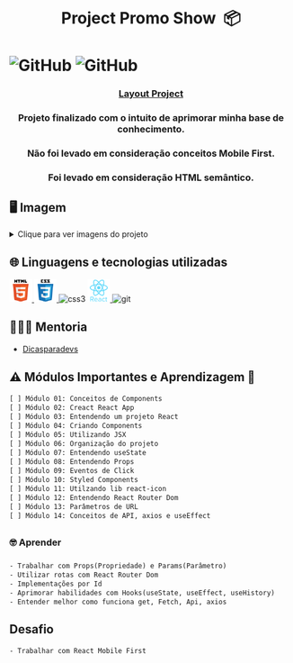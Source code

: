 <h1 align="center">Project Promo Show &nbsp📦<h1/>

  <img alt="GitHub" src="https://img.shields.io/github/license/jveiiga/project-promo-show?color=9cf&label=license">
  <img alt="GitHub" src="https://shields.io/badge/jveiiga-project--promo--show-9cf">
 
<h3 align="center"><a target="_blank" href="https://www.youtube.com/watch?v=dKtvxPmAyXs&list=PLv2oOZboUtKMMszyFDrMz-cVs4pKqDssM&index=3&t=2008s">Layout Project</a><h3/> 
<h3 align="center">Projeto finalizado com o intuito de aprimorar minha base de conhecimento.<h3/>
<h3 align="center">Não foi levado em consideração conceitos Mobile First.<h3/>
<h3 align="center">Foi levado em consideração HTML semântico.<h3/>
   
## 🖥  Imagem

<details>
  
<summary>Clique para ver imagens do projeto</summary>
  
![Captura de Tela 2021-10-06 às 21 48 15](https://user-images.githubusercontent.com/57195630/136303850-5b74f76c-b124-4389-be59-47a2d6f6590f.png)
![Captura de Tela 2021-10-06 às 21 48 59](https://user-images.githubusercontent.com/57195630/136303868-f230666b-b253-4420-a069-ae19a7474238.png)
![Captura de Tela 2021-10-06 às 21 49 15](https://user-images.githubusercontent.com/57195630/136303877-0102c60b-476d-42f9-8f03-79aa30a6857e.png)
![Captura de Tela 2021-10-06 às 21 54 53](https://user-images.githubusercontent.com/57195630/136303880-a0057e28-195a-4c5d-960a-805ebfdedcad.png)

</details>  
  
##
  
## 🌐 Linguagens e tecnologias utilizadas

<a href="https://github.com/jveiiga/project-anima/blob/main/index.html" target="_blank"> <img src="https://raw.githubusercontent.com/devicons/devicon/master/icons/html5/html5-original-wordmark.svg"  alt="html5" width="40" height="40" /> <a/> 
<a href="https://github.com/jveiiga/project-anima/blob/main/style.css" target="_blank"> <img src="https://raw.githubusercontent.com/devicons/devicon/master/icons/css3/css3-original-wordmark.svg" alt="css3" width="40" height="40" /> </a> <img src="https://miro.medium.com/max/318/1*p1TndLk3UsGPBsM7qHPZIw.png" alt="css3" width="50" height="40"/>
<a href="" target="_blank"> <img src="https://raw.githubusercontent.com/devicons/devicon/master/icons/react/react-original-wordmark.svg" alt="figma" width="40" height="40" /> </a>
<img src="https://www.vectorlogo.zone/logos/git-scm/git-scm-icon.svg" alt="git" width="40" height="40"/> 

## 👨🏻‍🏫 Mentoria

- <a href="https://github.com/felipemotarocha">Dicasparadevs<a/>

## ⚠️ Módulos Importantes e Aprendizagem 🌱 
    [ ] Módulo 01: Conceitos de Components
    [ ] Módulo 02: Creact React App
    [ ] Módulo 03: Entendendo um projeto React
    [ ] Módulo 04: Criando Components
    [ ] Módulo 05: Utilizando JSX
    [ ] Módulo 06: Organização do projeto
    [ ] Módulo 07: Entendendo useState
    [ ] Módulo 08: Entendendo Props
    [ ] Módulo 09: Eventos de Click 
    [ ] Módulo 10: Styled Components
    [ ] Módulo 11: Utilzando lib react-icon
    [ ] Módulo 12: Entendendo React Router Dom
    [ ] Módulo 13: Parâmetros de URL
    [ ] Módulo 14: Conceitos de API, axios e useEffect
 
 ## 
 ## <h3>🤓 Aprender<h3/>
 
    - Trabalhar com Props(Propriedade) e Params(Parâmetro)
    - Utilizar rotas com React Router Dom
    - Implementações por Id
    - Aprimorar habilidades com Hooks(useState, useEffect, useHistory)
    - Entender melhor como funciona get, Fetch, Api, axios
    
 ## Desafio
    - Trabalhar com React Mobile First
   
  

